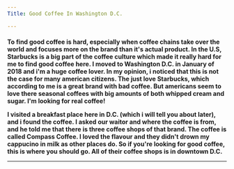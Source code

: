```yaml
---
Title: Good Coffee In Washington D.C.

---
```


<h4>To find good coffee is hard, especially when coffee chains take over the world and focuses more on the brand than it's actual product. In the U.S, Starbucks is a big part of the coffee culture which made it really hard for me to find good coffee here. I moved to Washington D.C. in January of 2018 and i'm a huge coffee lover. In my opinion, i noticed that this is not the case for many american citizens. The just love Starbucks, which according to me is a great brand with bad coffee. But americans seem to love there seasonal coffees with big amounts of both whipped cream and sugar. I'm looking for real coffee! 

I visited a breakfast place here in D.C. (which i will tell you about later), and i found the coffee. I asked our waitor and where the coffee is from, and he told me that there is three coffee shops of that brand. The coffee is called Compass Coffee. I loved the flavour and they didn't drown my cappucino in milk as other places do. So if you're looking for good coffee, this is where you should go. All of their coffee shops is in downtown D.C. 

---
